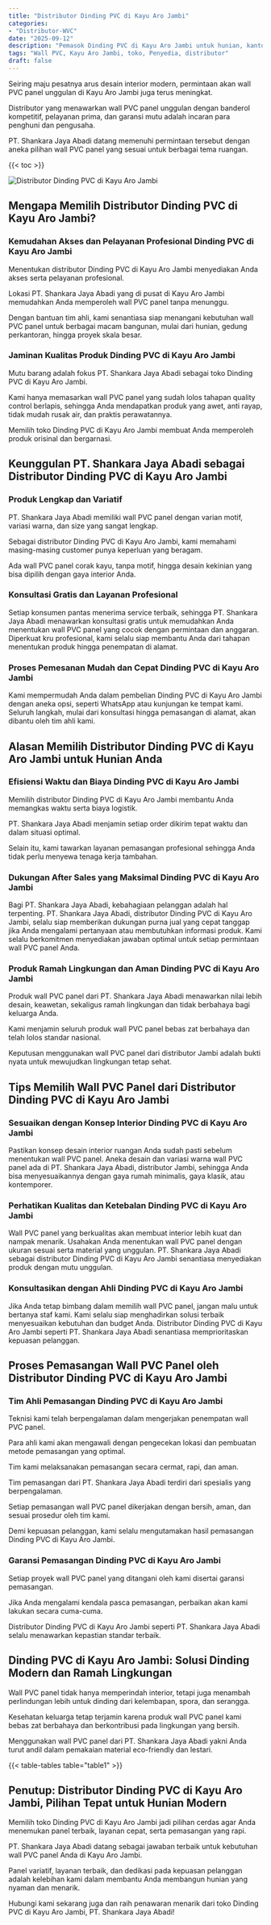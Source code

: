 ```yaml
---
title: "Distributor Dinding PVC di Kayu Aro Jambi"
categories: 
- "Distributor-WVC"
date: "2025-09-12"
description: "Pemasok Dinding PVC di Kayu Aro Jambi untuk hunian, kantor, dan toko. Produk berkualitas, pilihan motif, variasi warna menarik, dengan jasa penempatan dikerjakan oleh tenaga ahli berpengalaman serta jaminan resmi!|Servis penjualan Dinding PVC di Kayu Aro Jambi bagi keperluan rumah, kantor, maupun ritel, dengan panel unggulan dan instalasi oleh teknisi ahli dan kepastian resmi.|Solusi Dinding PVC di Kayu Aro Jambi yang terpercaya untuk hunian, kantor, dan toko, bersama produk terbaik dan instalasi oleh tenaga ahli profesional dan kepastian resmi.|Penyediaan Dinding PVC di Kayu Aro Jambi untuk hunian, office, serta toko, beserta material berkualitas dan pemasangan ditangani oleh tenaga ahli profesional, dilengkapi beserta kepastian resmi.}"
tags: "Wall PVC, Kayu Aro Jambi, toko, Penyedia, distributor"
draft: false
---
```


Seiring maju pesatnya arus desain interior modern, permintaan akan wall PVC panel unggulan di Kayu Aro Jambi juga terus meningkat.

Distributor yang menawarkan wall PVC panel unggulan dengan banderol kompetitif, pelayanan prima, dan garansi mutu adalah incaran para penghuni dan pengusaha.

PT. Shankara Jaya Abadi datang memenuhi permintaan tersebut dengan aneka pilihan wall PVC panel yang sesuai untuk berbagai tema ruangan.

{{< toc >}}

![Distributor Dinding PVC di Kayu Aro Jambi](/images/Distributor-WVC/Distributor-Dinding-PVC-di-Kayu-Aro-Jambi.png)


## Mengapa Memilih Distributor Dinding PVC di Kayu Aro Jambi?

### Kemudahan Akses dan Pelayanan Profesional Dinding PVC di Kayu Aro Jambi

Menentukan distributor Dinding PVC di Kayu Aro Jambi menyediakan Anda akses serta pelayanan profesional.

Lokasi PT. Shankara Jaya Abadi yang di pusat di Kayu Aro Jambi memudahkan Anda memperoleh wall PVC panel tanpa menunggu.

Dengan bantuan tim ahli, kami senantiasa siap menangani kebutuhan wall PVC panel untuk berbagai macam bangunan, mulai dari hunian, gedung perkantoran, hingga proyek skala besar.

### Jaminan Kualitas Produk Dinding PVC di Kayu Aro Jambi

Mutu barang adalah fokus PT. Shankara Jaya Abadi sebagai toko Dinding PVC di Kayu Aro Jambi.

Kami hanya memasarkan wall PVC panel yang sudah lolos tahapan quality control berlapis, sehingga Anda mendapatkan produk yang awet, anti rayap, tidak mudah rusak air, dan praktis perawatannya.

Memilih toko Dinding PVC di Kayu Aro Jambi membuat Anda memperoleh produk orisinal dan bergarnasi.

## Keunggulan PT. Shankara Jaya Abadi sebagai Distributor Dinding PVC di Kayu Aro Jambi

### Produk Lengkap dan Variatif

PT. Shankara Jaya Abadi memiliki wall PVC panel dengan varian motif, variasi warna, dan size yang sangat lengkap.

Sebagai distributor Dinding PVC di Kayu Aro Jambi, kami memahami masing-masing customer punya keperluan yang beragam.

Ada wall PVC panel corak kayu, tanpa motif, hingga desain kekinian yang bisa dipilih dengan gaya interior Anda.

### Konsultasi Gratis dan Layanan Profesional

Setiap konsumen pantas menerima service terbaik, sehingga PT. Shankara Jaya Abadi menawarkan konsultasi gratis untuk memudahkan Anda menentukan wall PVC panel yang cocok dengan permintaan dan anggaran. Diperkuat kru profesional, kami selalu siap membantu Anda dari tahapan menentukan produk hingga penempatan di alamat.

### Proses Pemesanan Mudah dan Cepat Dinding PVC di Kayu Aro Jambi

Kami mempermudah Anda dalam pembelian Dinding PVC di Kayu Aro Jambi dengan aneka opsi, seperti WhatsApp atau kunjungan ke tempat kami. Seluruh langkah, mulai dari konsultasi hingga pemasangan di alamat, akan dibantu oleh tim ahli kami.

## Alasan Memilih Distributor Dinding PVC di Kayu Aro Jambi untuk Hunian Anda

### Efisiensi Waktu dan Biaya Dinding PVC di Kayu Aro Jambi

Memilih distributor Dinding PVC di Kayu Aro Jambi membantu Anda memangkas waktu serta biaya logistik.

PT. Shankara Jaya Abadi menjamin setiap order dikirim tepat waktu dan dalam situasi optimal.

Selain itu, kami tawarkan layanan pemasangan profesional sehingga Anda tidak perlu menyewa tenaga kerja tambahan.

### Dukungan After Sales yang Maksimal Dinding PVC di Kayu Aro Jambi

Bagi PT. Shankara Jaya Abadi, kebahagiaan pelanggan adalah hal terpenting. PT. Shankara Jaya Abadi, distributor Dinding PVC di Kayu Aro Jambi, selalu siap memberikan dukungan purna jual yang cepat tanggap jika Anda mengalami pertanyaan atau membutuhkan informasi produk. Kami selalu berkomitmen menyediakan jawaban optimal untuk setiap permintaan wall PVC panel Anda.

### Produk Ramah Lingkungan dan Aman Dinding PVC di Kayu Aro Jambi

Produk wall PVC panel dari PT. Shankara Jaya Abadi menawarkan nilai lebih desain, keawetan, sekaligus ramah lingkungan dan tidak berbahaya bagi keluarga Anda.

Kami menjamin seluruh produk wall PVC panel bebas zat berbahaya dan telah lolos standar nasional.

Keputusan menggunakan wall PVC panel dari distributor Jambi adalah bukti nyata untuk mewujudkan lingkungan tetap sehat.

## Tips Memilih Wall PVC Panel dari Distributor Dinding PVC di Kayu Aro Jambi

### Sesuaikan dengan Konsep Interior Dinding PVC di Kayu Aro Jambi

Pastikan konsep desain interior ruangan Anda sudah pasti sebelum menentukan wall PVC panel. Aneka desain dan variasi warna wall PVC panel ada di PT. Shankara Jaya Abadi, distributor Jambi, sehingga Anda bisa menyesuaikannya dengan gaya rumah minimalis, gaya klasik, atau kontemporer.

### Perhatikan Kualitas dan Ketebalan Dinding PVC di Kayu Aro Jambi

Wall PVC panel yang berkualitas akan membuat interior lebih kuat dan nampak menarik. Usahakan Anda menentukan wall PVC panel dengan ukuran sesuai serta material yang unggulan. PT. Shankara Jaya Abadi sebagai distributor Dinding PVC di Kayu Aro Jambi senantiasa menyediakan produk dengan mutu unggulan.

### Konsultasikan dengan Ahli Dinding PVC di Kayu Aro Jambi

Jika Anda tetap bimbang dalam memilih wall PVC panel, jangan malu untuk bertanya staf kami. Kami selalu siap menghadirkan solusi terbaik menyesuaikan kebutuhan dan budget Anda. Distributor Dinding PVC di Kayu Aro Jambi seperti PT. Shankara Jaya Abadi senantiasa memprioritaskan kepuasan pelanggan.

## Proses Pemasangan Wall PVC Panel oleh Distributor Dinding PVC di Kayu Aro Jambi

### Tim Ahli Pemasangan Dinding PVC di Kayu Aro Jambi

Teknisi kami telah berpengalaman dalam mengerjakan penempatan wall PVC panel.

Para ahli kami akan mengawali dengan pengecekan lokasi dan pembuatan metode pemasangan yang optimal.

Tim kami melaksanakan pemasangan secara cermat, rapi, dan aman.

Tim pemasangan dari PT. Shankara Jaya Abadi terdiri dari spesialis yang berpengalaman.

Setiap pemasangan wall PVC panel dikerjakan dengan bersih, aman, dan sesuai prosedur oleh tim kami.

Demi kepuasan pelanggan, kami selalu mengutamakan hasil pemasangan Dinding PVC di Kayu Aro Jambi.

### Garansi Pemasangan Dinding PVC di Kayu Aro Jambi

Setiap proyek wall PVC panel yang ditangani oleh kami disertai garansi pemasangan.

Jika Anda mengalami kendala pasca pemasangan, perbaikan akan kami lakukan secara cuma-cuma.

Distributor Dinding PVC di Kayu Aro Jambi seperti PT. Shankara Jaya Abadi selalu menawarkan kepastian standar terbaik.

## Dinding PVC di Kayu Aro Jambi: Solusi Dinding Modern dan Ramah Lingkungan

Wall PVC panel tidak hanya memperindah interior, tetapi juga menambah perlindungan lebih untuk dinding dari kelembapan, spora, dan serangga.

Kesehatan keluarga tetap terjamin karena produk wall PVC panel kami bebas zat berbahaya dan berkontribusi pada lingkungan yang bersih.

Menggunakan wall PVC panel dari PT. Shankara Jaya Abadi yakni Anda turut andil dalam pemakaian material eco-friendly dan lestari.

{{< table-tables table="table1" >}}

## Penutup: Distributor Dinding PVC di Kayu Aro Jambi, Pilihan Tepat untuk Hunian Modern

Memilih toko Dinding PVC di Kayu Aro Jambi jadi pilihan cerdas agar Anda menemukan panel terbaik, layanan cepat, serta pemasangan yang rapi.

PT. Shankara Jaya Abadi datang sebagai jawaban terbaik untuk kebutuhan wall PVC panel Anda di Kayu Aro Jambi.

Panel variatif, layanan terbaik, dan dedikasi pada kepuasan pelanggan adalah kelebihan kami dalam membantu Anda membangun hunian yang nyaman dan menarik.

Hubungi kami sekarang juga dan raih penawaran menarik dari toko Dinding PVC di Kayu Aro Jambi, PT. Shankara Jaya Abadi!